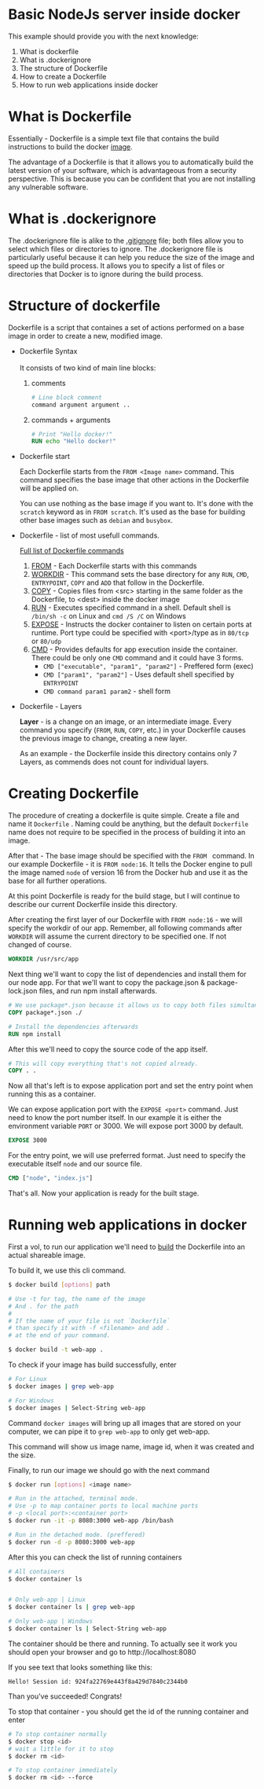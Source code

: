 # Basic NodeJs server inside docker

This example should provide you with the next knowledge:
1. What is dockerfile
2. What is .dockerignore
3. The structure of Dockerfile
4. How to create a Dockerfile
5. How to run web applications inside docker

# What is Dockerfile
Essentially - Dockerfile is a simple text file that contains the build instructions to build the docker [image](https://docs.docker.com/engine/reference/commandline/images/).

The advantage of a Dockerfile is that it allows you to automatically build the latest version of your software, which is advantageous from a security perspective. This is because you can be confident that you are not installing any vulnerable software.

# What is .dockerignore
The .dockerignore file is alike to the [.gitignore](https://stackoverflow.com/questions/27850222/what-is-gitignore-exactly/27850270) file; both files allow you to select which files or directories to ignore. The .dockerignore file is particularly useful because it can help you reduce the size of the image and speed up the build process. It allows you to specify a list of files or directories that Docker is to ignore during the build process.

# Structure of dockerfile
Dockerfile is a script that containes a set of actions performed on a base image in order to create a new, modified image.

* Dockerfile Syntax <br> <br>
It consists of two kind of main line blocks: 
    1. comments 
        ```Dockerfile
        # Line block comment
        command argument argument ..
        ```
    2. commands + arguments
        ```Dockerfile
        # Print "Hello docker!"
        RUN echo "Hello docker!"
        ```

* Dockerfile start

    Each Dockerfile starts from the `FROM <Image name>` command.
    This command specifies the base image that other actions
    in the Dockerfile will be applied on.

    You can use nothing as the base image if you want to. It's done with the `scratch` keyword as in `FROM scratch`. It's used as the base for building other base images such as `debian` and `busybox`.

* Dockerfile - list of most usefull commands.
    
    [Full list of Dockerfile commands](https://docs.docker.com/engine/reference/builder/)

    1. [FROM](https://docs.docker.com/engine/reference/builder/#from) - Each Dockerfile starts with this commands
    2. [WORKDIR](https://docs.docker.com/engine/reference/builder/#workdir) - This command sets the base directory for any `RUN`, `CMD`, `ENTRYPOINT`, `COPY` and `ADD` that follow in the Dockerfile.
    3. [COPY](https://docs.docker.com/engine/reference/builder/#copy) - Copies files from \<src> starting in the same folder as the Dockerfile, to \<dest> inside the docker image
    4. [RUN](https://docs.docker.com/engine/reference/builder/#copy) - Executes specified command in a shell. Default shell is `/bin/sh -c` on Linux and `cmd /S /C` on Windows
    5. [EXPOSE](https://docs.docker.com/engine/reference/builder/#copy) - Instructs the docker container to listen on certain ports at runtime. Port type could be specified with \<port>/type as in `80/tcp` or `80/udp`
    6. [CMD](https://docs.docker.com/engine/reference/builder/#copy) - Provides defaults for app execution inside the container. There could be only one `CMD` command and it could have 3 forms.
        * `CMD ["executable", "param1", "param2"]` - Preffered form (exec)
        * `CMD ["param1", "param2"]` - Uses default shell specified by `ENTRYPOINT`
        * `CMD command param1 param2` - shell form <br>

* Dockerfile - Layers

    **Layer** - is a change on an image, or an intermediate image. Every command you specify (`FROM`, `RUN`, `COPY`, etc.) in your Dockerfile causes the previous image to change, creating a new layer.

    As an example - the Dockerfile inside this directory contains only 7 Layers, as commends does not count for individual layers.

# Creating Dockerfile
The procedure of creating a dockerfile is quite simple. Create a file and name it `Dockerfile` . Naming could be anything, but the default `Dockerfile` name does not require to be specified in the process of building it into an image.

After that - The base image should be specified with the `FROM ` command. In our example Dockerfile - it is `FROM node:16`. It tells the Docker engine to pull the image named `node` of version 16 from the Docker hub and use it as the base for all further operations.

At this point Dockerfile is ready for the build stage, but I will continue to describe our current Dockerfile inside this directory.

After creating the first layer of our Dockerfile with `FROM node:16` - we will specify the workdir of our app. Remember, all following commands after `WORKDIR` will assume the current directory to be specified one. If not changed of course.
```Dockerfile
WORKDIR /usr/src/app
```

Next thing we'll want to copy the list of dependencies and install them for our node app. For that we'll want to copy the package.json & package-lock.json files, and run npm install afterwards.
```Dockerfile
# We use package*.json because it allows us to copy both files simultaneously
COPY package*.json ./

# Install the dependencies afterwards
RUN npm install
```
After this we'll need to copy the source code of the app itself.
```Dockerfile
# This will copy everything that's not copied already.
COPY . .
```

Now all that's left is to expose application port and set the entry point when running this as a container.

We can expose application port with the `EXPOSE <port>` command. Just need to know the port number itself. In our example it is either the environment variable `PORT` or 3000. We will expose port 3000 by default.
```Dockerfile
EXPOSE 3000
```
For the entry point, we will use preferred format. Just need to specify the executable itself `node` and our source file.
```Dockerfile
CMD ["node", "index.js"]
```

That's all. Now your application is ready for the built stage.
# Running web applications in docker

First a vol, to run our application we'll need to [build](https://docs.docker.com/engine/reference/commandline/build/) the Dockerfile into an actual shareable image.

To build it, we use this cli command. 
```bash
$ docker build [options] path

# Use -t for tag, the name of the image
# And . for the path
#
# If the name of your file is not `Dockerfile`
# than specify it with -f <filename> and add .
# at the end of your command.

$ docker build -t web-app .
```

To check if your image has build successfully, enter
```bash
# For Linux
$ docker images | grep web-app

# For Windows
$ docker images | Select-String web-app
```
Command `docker images`  will bring up all images that are stored on your computer, we can pipe it to `grep web-app` to only get web-app.

This command will show us image name, image id, when it was created and the size.

Finally, to run our image we should go with the next command
```bash
$ docker run [options] <image name>

# Run in the attached, terminal mode.
# Use -p to map container ports to local machine ports
# -p <local port>:<container port>
$ docker run -it -p 8080:3000 web-app /bin/bash

# Run in the detached mode. (preffered)
$ docker run -d -p 8080:3000 web-app
```

After this you can check the list of running containers
```bash
# All containers
$ docker container ls


# Only web-app | Linux
$ docker container ls | grep web-app

# Only web-app | Windows
$ docker container ls | Select-String web-app
```

The container should be there and running. To actually see it work you should open your browser and go to http://localhost:8080

If you see text that looks something like this:
```
Hello! Session id: 924fa22769e443f8a429d7840c2344b0
```
Than you've succeeded! Congrats!

To stop that container - you should get the id of the running container and enter
```bash
# To stop container normally
$ docker stop <id>
# wait a little for it to stop
$ docker rm <id>

# To stop container immediately
$ docker rm <id> --force
```